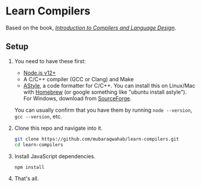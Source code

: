 # Learn Compilers

Based on the book, [_Introduction to Compilers and Language Design_](http://compilerbook.org).

## Setup

1. You need to have these first:

   - [Node.js v12+](https://nodejs.org/en/)
   - A C/C++ compiler (GCC or Clang) and Make
   - [AStyle](http://astyle.sourceforge.net/astyle.html), a code formatter for C/C++. You can install this on Linux/Mac with [Homebrew](https://formulae.brew.sh/formula/astyle) (or google something like "ubuntu install astyle"). For Windows, download from [SourceForge](https://sourceforge.net/projects/astyle/files/).

   You can usually confirm that you have them by running `node --version`, `gcc --version`, etc.

2. Clone this repo and navigate into it.

   ```sh
   git clone https://github.com/mubaraqwahab/learn-compilers.git
   cd learn-compilers
   ```

3. Install JavaScript dependencies.

   ```sh
   npm install
   ```

4. That's all.
